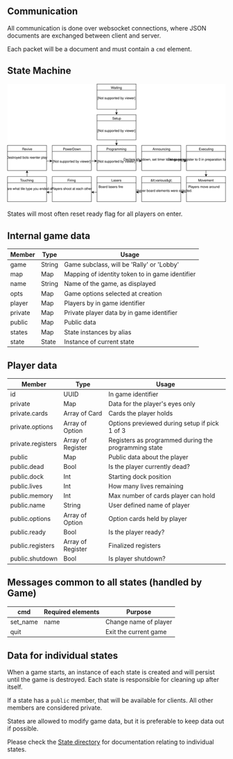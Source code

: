 ## Communication
All communication is done over websocket connections, where JSON documents are exchanged between client and server.

Each packet will be a document and must contain a `cmd` element.  

## State Machine
![States](../images/states.svg)

States will most often reset ready flag for all players on enter.

## Internal game data

|Member |Type  |Usage                                           |
|-------|------|------------------------------------------------|
|game   |String|Game subclass, will be 'Rally' or 'Lobby'       |
|map    |Map   |Mapping of identity token to in game identifier |
|name   |String|Name of the game, as displayed                  |
|opts   |Map   |Game options selected at creation               |
|player |Map   |Players by in game identifier                   |
|private|Map   |Private player data by in game identifier       |
|public |Map   |Public data                                     |
|states |Map   |State instances by alias                        |
|state  |State |Instance of current state                       |

## Player data

|Member           |Type             |Usage                                               |
|-----------------|-----------------|----------------------------------------------------|
|id               |UUID             |In game identifier                                  |
|private          |Map              |Data for the player's eyes only                     |
|private.cards    |Array of Card    |Cards the player holds                              |
|private.options  |Array of Option  |Options previewed during setup if pick 1 of 3       |
|private.registers|Array of Register|Registers as programmed during the programming state|
|public           |Map              |Public data about the player                        |
|public.dead      |Bool             |Is the player currently dead?                       |
|public.dock      |Int              |Starting dock position                              |
|public.lives     |Int              |How many lives remaining                            |
|public.memory    |Int              |Max number of cards player can hold                 |
|public.name      |String           |User defined name of player                         |
|public.options   |Array of Option  |Option cards held by player                         |
|public.ready     |Bool             |Is the player ready?                                |
|public.registers |Array of Register|Finalized registers                                 |
|public.shutdown  |Bool             |Is player shutdown?                                 |

## Messages common to all states (handled by Game)

|cmd     |Required elements|Purpose              |
|--------|-----------------|---------------------|
|set_name|name             |Change name of player|
|quit    |                 |Exit the current game|

## Data for individual states

When a game starts, an instance of each state is created and will persist until the game is destroyed.  Each state is responsible for cleaning up after itself.

If a state has a `public` member, that will be available for clients.  All other members are considered private.

States are allowed to modify game data, but it is preferable to keep data out if possible.

Please check the [State directory](State) for documentation relating to individual states.
